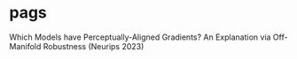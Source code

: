 # pags
Which Models have Perceptually-Aligned Gradients? An Explanation via Off-Manifold Robustness (Neurips 2023)
